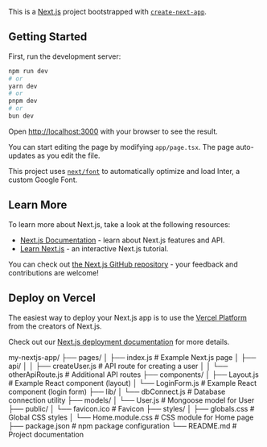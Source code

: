This is a [Next.js](https://nextjs.org/) project bootstrapped with [`create-next-app`](https://github.com/vercel/next.js/tree/canary/packages/create-next-app).

## Getting Started

First, run the development server:

```bash
npm run dev
# or
yarn dev
# or
pnpm dev
# or
bun dev
```

Open [http://localhost:3000](http://localhost:3000) with your browser to see the result.

You can start editing the page by modifying `app/page.tsx`. The page auto-updates as you edit the file.

This project uses [`next/font`](https://nextjs.org/docs/basic-features/font-optimization) to automatically optimize and load Inter, a custom Google Font.

## Learn More

To learn more about Next.js, take a look at the following resources:

- [Next.js Documentation](https://nextjs.org/docs) - learn about Next.js features and API.
- [Learn Next.js](https://nextjs.org/learn) - an interactive Next.js tutorial.

You can check out [the Next.js GitHub repository](https://github.com/vercel/next.js/) - your feedback and contributions are welcome!

## Deploy on Vercel

The easiest way to deploy your Next.js app is to use the [Vercel Platform](https://vercel.com/new?utm_medium=default-template&filter=next.js&utm_source=create-next-app&utm_campaign=create-next-app-readme) from the creators of Next.js.

Check out our [Next.js deployment documentation](https://nextjs.org/docs/deployment) for more details.

my-nextjs-app/
├── pages/
│ ├── index.js # Example Next.js page
│ ├── api/
│ │ ├── createUser.js # API route for creating a user
│ │ └── otherApiRoute.js # Additional API routes
├── components/
│ ├── Layout.js # Example React component (layout)
│ └── LoginForm.js # Example React component (login form)
├── lib/
│ └── dbConnect.js # Database connection utility
├── models/
│ └── User.js # Mongoose model for User
├── public/
│ └── favicon.ico # Favicon
├── styles/
│ ├── globals.css # Global CSS styles
│ └── Home.module.css # CSS module for Home page
├── package.json # npm package configuration
└── README.md # Project documentation

